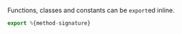 Functions, classes and constants can be `export`ed inline.

```javascript
export %{method-signature}
```
